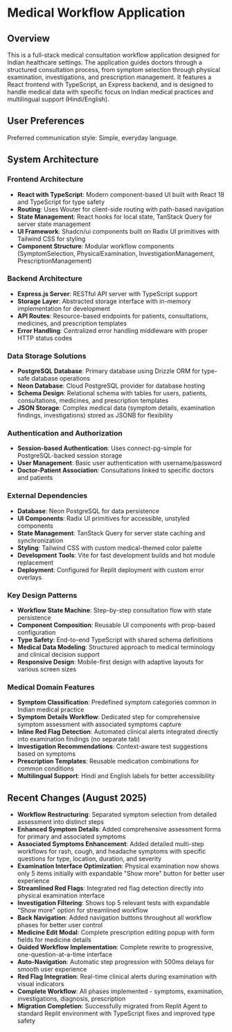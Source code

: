 # Medical Workflow Application

## Overview

This is a full-stack medical consultation workflow application designed for Indian healthcare settings. The application guides doctors through a structured consultation process, from symptom selection through physical examination, investigations, and prescription management. It features a React frontend with TypeScript, an Express backend, and is designed to handle medical data with specific focus on Indian medical practices and multilingual support (Hindi/English).

## User Preferences

Preferred communication style: Simple, everyday language.

## System Architecture

### Frontend Architecture
- **React with TypeScript**: Modern component-based UI built with React 18 and TypeScript for type safety
- **Routing**: Uses Wouter for client-side routing with path-based navigation
- **State Management**: React hooks for local state, TanStack Query for server state management
- **UI Framework**: Shadcn/ui components built on Radix UI primitives with Tailwind CSS for styling
- **Component Structure**: Modular workflow components (SymptomSelection, PhysicalExamination, InvestigationManagement, PrescriptionManagement)

### Backend Architecture
- **Express.js Server**: RESTful API server with TypeScript support
- **Storage Layer**: Abstracted storage interface with in-memory implementation for development
- **API Routes**: Resource-based endpoints for patients, consultations, medicines, and prescription templates
- **Error Handling**: Centralized error handling middleware with proper HTTP status codes

### Data Storage Solutions
- **PostgreSQL Database**: Primary database using Drizzle ORM for type-safe database operations
- **Neon Database**: Cloud PostgreSQL provider for database hosting
- **Schema Design**: Relational schema with tables for users, patients, consultations, medicines, and prescription templates
- **JSON Storage**: Complex medical data (symptom details, examination findings, investigations) stored as JSONB for flexibility

### Authentication and Authorization
- **Session-based Authentication**: Uses connect-pg-simple for PostgreSQL-backed session storage
- **User Management**: Basic user authentication with username/password
- **Doctor-Patient Association**: Consultations linked to specific doctors and patients

### External Dependencies
- **Database**: Neon PostgreSQL for data persistence
- **UI Components**: Radix UI primitives for accessible, unstyled components
- **State Management**: TanStack Query for server state caching and synchronization
- **Styling**: Tailwind CSS with custom medical-themed color palette
- **Development Tools**: Vite for fast development builds and hot module replacement
- **Deployment**: Configured for Replit deployment with custom error overlays

### Key Design Patterns
- **Workflow State Machine**: Step-by-step consultation flow with state persistence
- **Component Composition**: Reusable UI components with prop-based configuration
- **Type Safety**: End-to-end TypeScript with shared schema definitions
- **Medical Data Modeling**: Structured approach to medical terminology and clinical decision support
- **Responsive Design**: Mobile-first design with adaptive layouts for various screen sizes

### Medical Domain Features
- **Symptom Classification**: Predefined symptom categories common in Indian medical practice
- **Symptom Details Workflow**: Dedicated step for comprehensive symptom assessment with associated symptoms capture
- **Inline Red Flag Detection**: Automated clinical alerts integrated directly into examination findings (no separate tab)
- **Investigation Recommendations**: Context-aware test suggestions based on symptoms
- **Prescription Templates**: Reusable medication combinations for common conditions
- **Multilingual Support**: Hindi and English labels for better accessibility

## Recent Changes (August 2025)
- **Workflow Restructuring**: Separated symptom selection from detailed assessment into distinct steps
- **Enhanced Symptom Details**: Added comprehensive assessment forms for primary and associated symptoms
- **Associated Symptoms Enhancement**: Added detailed multi-step workflows for rash, cough, and headache symptoms with specific questions for type, location, duration, and severity
- **Examination Interface Optimization**: Physical examination now shows only 5 items initially with expandable "Show more" button for better user experience
- **Streamlined Red Flags**: Integrated red flag detection directly into physical examination interface
- **Investigation Filtering**: Shows top 5 relevant tests with expandable "Show more" option for streamlined workflow
- **Back Navigation**: Added navigation buttons throughout all workflow phases for better user control
- **Medicine Edit Modal**: Complete prescription editing popup with form fields for medicine details
- **Guided Workflow Implementation**: Complete rewrite to progressive, one-question-at-a-time interface
- **Auto-Navigation**: Automatic step progression with 500ms delays for smooth user experience
- **Red Flag Integration**: Real-time clinical alerts during examination with visual indicators
- **Complete Workflow**: All phases implemented - symptoms, examination, investigations, diagnosis, prescription
- **Migration Completion**: Successfully migrated from Replit Agent to standard Replit environment with TypeScript fixes and improved type safety